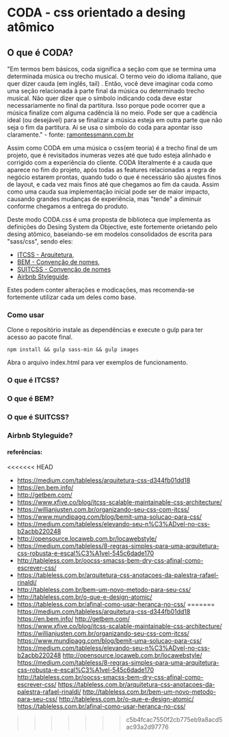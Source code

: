# CODA - css orientado a desing atômico 

## O que é CODA?
"Em termos bem básicos, coda significa a seção com que se termina uma determinada música ou trecho musical. O termo veio do idioma italiano, que quer dizer cauda (em inglês, tail) . Então, você deve imaginar coda como uma seção relacionada à parte final da música ou determinado trecho musical.
Não quer dizer que o símbolo indicando coda deve estar necessariamente no final da partitura. Isso porque pode ocorrer que a música finalize com alguma cadência lá no meio. Pode ser que a cadência ideal (ou desejável) para se finalizar a música esteja em outra parte que não seja o fim da partitura. Aí se usa o símbolo do coda para apontar isso claramente." - fonte: [ramontessmann.com.br](https://ramontessmann.com.br/coda/)

Assim como CODA em uma música o css(em teoria) é a trecho final de um projeto, que é revisitados inumeras vezes até que tudo esteja alinhado e corrigido com a experiência do cliente. CODA literalmente é a cauda que aparece no fim do projeto, após todas as features relacionadas a regra de negócio estarem prontas, quando tudo o que é necessário são ajustes finos de layout, e cada vez mais finos até que chegamos ao fim da cauda. Assim como uma cauda sua implementação inicial pode ser de maior impacto, causando grandes mudanças de experiência, mas "tende" a diminuir conforme chegamos a entrega do produto.

Deste modo CODA.css é uma proposta de biblioteca que implementa as definições do Desing System da Objective, este fortemente orietando pelo desing atômico, baseiando-se em modelos consolidados de escrita para "sass/css", sendo eles: 
- [ITCSS - Arquitetura](https://www.xfive.co/blog/itcss-scalable-maintainable-css-architecture/),
- [BEM - Convenção de nomes](https://en.bem.info/),
- [SUITCSS - Convenção de nomes](http://suitcss.github.io/)
- [Airbnb Styleguide](https://github.com/airbnb/css).

Estes podem conter alterações e modicações, mas recomenda-se fortemente utilizar cada um deles como base.

### Como usar
Clone o repositório instale as dependências e execute o gulp para ter acesso ao pacote final.

``
npm install && gulp sass-min && gulp images
``

Abra o arquivo index.html para ver exemplos de funcionamento.

### O que é ITCSS?

### O que é BEM?

### O que é SUITCSS?

### Airbnb Styleguide?

#### referências:
<<<<<<< HEAD
- https://medium.com/tableless/arquitetura-css-d344fb01dd18
- https://en.bem.info/
- http://getbem.com/
- https://www.xfive.co/blog/itcss-scalable-maintainable-css-architecture/
- https://willianjusten.com.br/organizando-seu-css-com-itcss/
- https://www.mundipagg.com/blog/bemit-uma-solucao-para-css/
- https://medium.com/tableless/elevando-seu-n%C3%ADvel-no-css-b2acbb220248
- http://opensource.locaweb.com.br/locawebstyle/
- https://medium.com/tableless/8-regras-simples-para-uma-arquitetura-css-robusta-e-escal%C3%A1vel-545c6dade170
- http://tableless.com.br/oocss-smacss-bem-dry-css-afinal-como-escrever-css/
- https://tableless.com.br/arquitetura-css-anotacoes-da-palestra-rafael-rinaldi/
- http://tableless.com.br/bem-um-novo-metodo-para-seu-css/
- http://tableless.com.br/o-que-e-design-atomic/
- https://tableless.com.br/afinal-como-usar-heranca-no-css/
=======
https://medium.com/tableless/arquitetura-css-d344fb01dd18
https://en.bem.info/
http://getbem.com/
https://www.xfive.co/blog/itcss-scalable-maintainable-css-architecture/
https://willianjusten.com.br/organizando-seu-css-com-itcss/
https://www.mundipagg.com/blog/bemit-uma-solucao-para-css/
https://medium.com/tableless/elevando-seu-n%C3%ADvel-no-css-b2acbb220248
http://opensource.locaweb.com.br/locawebstyle/
https://medium.com/tableless/8-regras-simples-para-uma-arquitetura-css-robusta-e-escal%C3%A1vel-545c6dade170
http://tableless.com.br/oocss-smacss-bem-dry-css-afinal-como-escrever-css/
https://tableless.com.br/arquitetura-css-anotacoes-da-palestra-rafael-rinaldi/
http://tableless.com.br/bem-um-novo-metodo-para-seu-css/
http://tableless.com.br/o-que-e-design-atomic/
https://tableless.com.br/afinal-como-usar-heranca-no-css/
>>>>>>> c5b4fcac7550f2cb775eb9a8acd5ac93a2d97776
